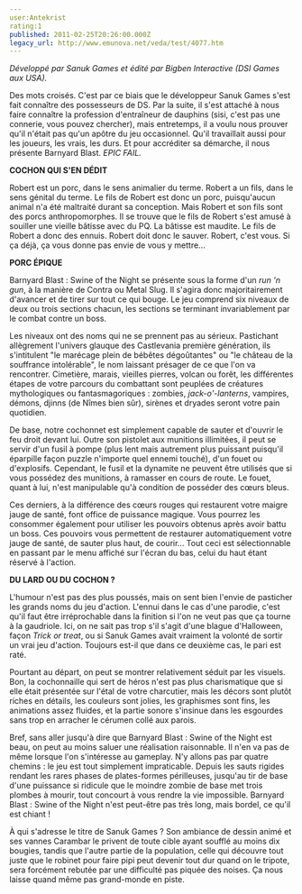 ```yaml
---
user:Antekrist
rating:1
published: 2011-02-25T20:26:00.000Z
legacy_url: http://www.emunova.net/veda/test/4077.htm
---
```

_Développé par Sanuk Games et édité par Bigben Interactive (DSI Games aux USA)._  

  

Des mots croisés. C'est par ce biais que le développeur Sanuk Games s'est fait connaître des possesseurs de DS. Par la suite, il s'est attaché à nous faire connaître la profession d'entraîneur de dauphins (sisi, c'est pas une connerie, vous pouvez chercher), mais entretemps, il a voulu nous prouver qu'il n'était pas qu'un apôtre du jeu occasionnel. Qu'il travaillait aussi pour les joueurs, les vrais, les durs. Et pour accréditer sa démarche, il nous présente Barnyard Blast. _EPIC FAIL._  

  

**COCHON QUI S'EN DÉDIT**  

Robert est un porc, dans le sens animalier du terme. Robert a un fils, dans le sens génital du terme. Le fils de Robert est donc un porc, puisqu'aucun animal n'a été maltraité durant sa conception. Mais Robert et son fils sont des porcs anthropomorphes. Il se trouve que le fils de Robert s'est amusé à souiller une vieille bâtisse avec du PQ. La bâtisse est maudite. Le fils de Robert a donc des ennuis. Robert doit donc le sauver. Robert, c'est vous. Si ça déjà, ça vous donne pas envie de vous y mettre...  

  

**PORC ÉPIQUE**  

Barnyard Blast : Swine of the Night se présente sous la forme d'un _run 'n gun_, à la manière de Contra ou Metal Slug. Il s'agira donc majoritairement d'avancer et de tirer sur tout ce qui bouge. Le jeu comprend six niveaux de deux ou trois sections chacun, les sections se terminant invariablement par le combat contre un boss.  

Les niveaux ont des noms qui ne se prennent pas au sérieux. Pastichant allègrement l'univers glauque des Castlevania première génération, ils s'intitulent "le marécage plein de bébêtes dégoûtantes" ou "le château de la souffrance intolérable", le nom laissant présager de ce que l'on va rencontrer. Cimetière, marais, vieilles pierres, volcan ou forêt, les différentes étapes de votre parcours du combattant sont peuplées de créatures mythologiques ou fantasmagoriques : zombies, _jack-o'-lanterns_, vampires, démons, djinns (de Nîmes bien sûr), sirènes et dryades seront votre pain quotidien.  

De base, notre cochonnet est simplement capable de sauter et d'ouvrir le feu droit devant lui. Outre son pistolet aux munitions illimitées, il peut se servir d'un fusil à pompe (plus lent mais autrement plus puissant puisqu'il éparpille façon puzzle n'importe quel ennemi touché), d'un fouet ou d'explosifs. Cependant, le fusil et la dynamite ne peuvent être utilisés que si vous possédez des munitions, à ramasser en cours de route. Le fouet, quant à lui, n'est manipulable qu'à condition de posséder des cœurs bleus.  

Ces derniers, à la différence des cœurs rouges qui restaurent votre maigre jauge de santé, font office de puissance magique. Vous pourrez les consommer également pour utiliser les pouvoirs obtenus après avoir battu un boss. Ces pouvoirs vous permettent de restaurer automatiquement votre jauge de santé, de sauter plus haut, de courir... Tout ceci est sélectionnable en passant par le menu affiché sur l'écran du bas, celui du haut étant réservé à l'action.  

  

**DU LARD OU DU COCHON ?**  

L'humour n'est pas des plus poussés, mais on sent bien l'envie de pasticher les grands noms du jeu d'action. L'ennui dans le cas d'une parodie, c'est qu'il faut être irréprochable dans la finition si l'on ne veut pas que ça tourne à la gaudriole. Ici, on ne sait pas trop s'il s'agit d'une blague d'Halloween, façon _Trick or treat_, ou si Sanuk Games avait vraiment la volonté de sortir un vrai jeu d'action. Toujours est-il que dans ce deuxième cas, le pari est raté.  

Pourtant au départ, on peut se montrer relativement séduit par les visuels. Bon, la cochonnaille qui sert de héros n'est pas plus charismatique que si elle était présentée sur l'étal de votre charcutier, mais les décors sont plutôt riches en détails, les couleurs sont jolies, les graphismes sont fins, les animations assez fluides, et la partie sonore s'insinue dans les esgourdes sans trop en arracher le cérumen collé aux parois.  

Bref, sans aller jusqu'à dire que Barnyard Blast : Swine of the Night est beau, on peut au moins saluer une réalisation raisonnable. Il n'en va pas de même lorsque l'on s'intéresse au gameplay. N'y allons pas par quatre chemins : le jeu est tout simplement impraticable. Depuis les sauts rigides rendant les rares phases de plates-formes périlleuses, jusqu'au tir de base d'une puissance si ridicule que le moindre zombie de base met trois plombes à mourir, tout concourt à vous rendre la vie impossible. Barnyard Blast : Swine of the Night n'est peut-être pas très long, mais bordel, ce qu'il est chiant !  

À qui s'adresse le titre de Sanuk Games ? Son ambiance de dessin animé et ses vannes Carambar le privent de toute cible ayant soufflé au moins dix bougies, tandis que l'autre partie de la population, celle qui découvre tout juste que le robinet pour faire pipi peut devenir tout dur quand on le tripote, sera forcément rebutée par une difficulté pas piquée des noises. Ça nous laisse quand même pas grand-monde en piste.